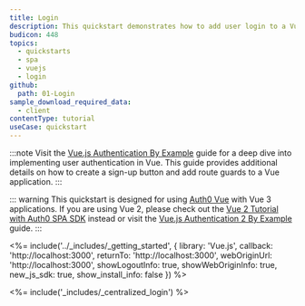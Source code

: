 ```yaml
---
title: Login
description: This quickstart demonstrates how to add user login to a Vue.JS application using Auth0.
budicon: 448
topics:
  - quickstarts
  - spa
  - vuejs
  - login
github:
  path: 01-Login
sample_download_required_data:
  - client
contentType: tutorial
useCase: quickstart
---
```


<!-- markdownlint-disable MD034 MD041 -->
:::note
Visit the <a href="https://developer.auth0.com/resources/guides/spa/vue/basic-authentication" target="_blank">Vue.js Authentication By Example</a> guide for a deep dive into implementing user authentication in Vue. This guide provides additional details on how to create a sign-up button and add route guards to a Vue application.
:::

::: warning
This quickstart is designed for using <a href="https://github.com/auth0/auth0-vue" target="_blank">Auth0 Vue</a> with Vue 3 applications. If you are using Vue 2, please check out the <a href="https://github.com/auth0/auth0-vue/blob/main/tutorial/vue2-login.md" target="_blank">Vue 2 Tutorial with Auth0 SPA SDK</a> instead or visit the <a href="https://developer.auth0.com/resources/guides/spa/vue/basic-authentication/v2-javascript" target="_blank">Vue.js Authentication 2 By Example</a> guide.
:::

<%= include('../_includes/_getting_started', { library: 'Vue.js', callback: 'http://localhost:3000', returnTo: 'http://localhost:3000', webOriginUrl: 'http://localhost:3000', showLogoutInfo: true, showWebOriginInfo: true, new_js_sdk: true, show_install_info: false }) %>

<%= include('_includes/_centralized_login') %>